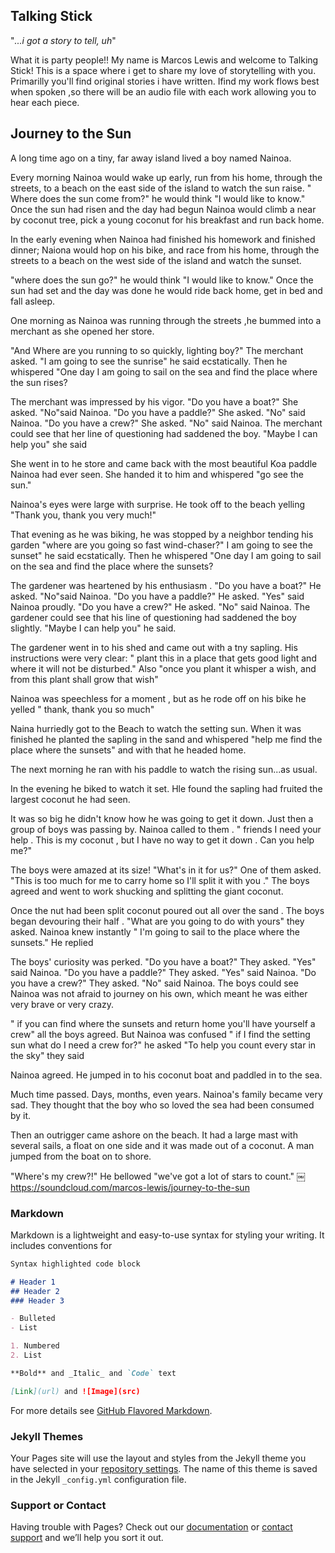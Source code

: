 ## Talking Stick

"_...i got a story to tell, uh_"

What it is party people!! My name is Marcos Lewis and welcome to Talking Stick! This is a space where i get to share my love of storytelling with you. Primarilly you'll find original stories i have written. Ifind my work flows best when spoken ,so there will be an audio file with each work allowing you to hear each piece.  



## Journey to the Sun

A long time ago on a tiny, far away island lived a boy named Nainoa. 

Every morning Nainoa would wake up early, run from his home, through the streets, to a beach on the east side of the island to watch the sun raise. " Where does the sun come from?" he would think "I would like to know." Once the sun had risen and the day had begun Nainoa would climb a near by coconut tree,  pick a young coconut for his breakfast and run back home.

In the early evening when Nainoa had finished his homework and finished dinner; Naiona would hop on his bike, and race from his home, through the streets to a beach on the west side of the island and watch the sunset. 

 "where does the sun go?" he would think "I would like to know."
Once the sun had set and the day was done he would ride back home, get in bed and fall asleep.

One morning as Nainoa was running through the streets ,he bummed into a merchant as she opened her store.

"And Where are you running to so quickly, lighting boy?" The merchant asked. "I am going to see the sunrise" he said ecstatically. Then he whispered "One day I am going to sail on the sea and find the place where the sun 
rises? 

The merchant was impressed by his vigor. "Do you have a boat?" She asked. "No"said Nainoa. "Do you have a paddle?" She asked. "No" said Nainoa. "Do you have a crew?" She asked. "No" said Nainoa. The merchant could see that her line of questioning had saddened the boy. "Maybe I can help you" she said

She went in to he store and came back with the most beautiful Koa paddle Nainoa had ever seen. She handed it to him and whispered "go see the sun." 

Nainoa's eyes were large with surprise. He took off to the beach yelling "Thank you, thank you very much!"

That evening as he was biking, he was stopped by a neighbor tending his garden "where are you going so fast wind-chaser?" 
I am going to see the sunset" he said ecstatically. Then he whispered "One day I am going to sail on the sea and find the place where the sunsets? 

The gardener was heartened by his enthusiasm . "Do you have a boat?" He asked. "No"said Nainoa. "Do you have a paddle?" He asked. "Yes" said Nainoa proudly. "Do you have a crew?" He asked. "No" said Nainoa. The gardener could see that his line of questioning had saddened the boy slightly. "Maybe I can help you" he said.

The gardener went in to his shed and came out with a tny sapling. His instructions were very clear: " plant this in a place that gets good light and where it will not be disturbed." Also "once you plant it whisper a wish, and from this plant shall grow that wish" 

Nainoa was speechless for a moment , but as he rode off on his bike he  yelled " thank, thank you so much"

Naina hurriedly got to the Beach to watch the setting sun. When it was finished he planted the sapling in the sand and whispered "help me find the place where the sunsets" and with that he headed home.

The next morning he ran with his paddle to watch the rising sun...as usual. 

In the evening he biked to watch it set.  Hle found the sapling had fruited the largest coconut he had seen. 

It was so big he didn't know how he was going to get it down. Just then a group of boys was passing by. Nainoa called to them . " friends I need your help . This is my coconut , but I have no way to get it down . Can you help me?" 

The boys were amazed at its size! "What's in it for us?" One of them asked. "This is too much for me to carry home so I'll split it with you ." The boys agreed and went to work shucking and splitting the giant coconut.

Once the nut had been split coconut poured out all over the sand . The boys began devouring their half . "What are you going to do with yours" they asked. Nainoa knew instantly " I'm going to sail to the place where the sunsets." He replied 

The boys' curiosity was perked. "Do you have a boat?" They asked. "Yes" said Nainoa. "Do you have a paddle?" They asked. "Yes" said Nainoa. "Do you have a crew?" They asked. "No" said Nainoa. The boys could see Nainoa was not afraid to journey on his own, which meant he was either very brave or very crazy. 

" if you can find where the sunsets and return home you'll  have yourself a crew" all the boys agreed. But Nainoa was confused " if I find the setting sun what do I need a crew for?" he asked "To help you count every star in the sky" they said

Nainoa agreed. He jumped in to his coconut boat and paddled in to the sea. 

Much time passed. Days, months, even years. Nainoa's family became very sad. They thought that the boy who so loved the sea had been consumed by it. 

Then an outrigger came ashore on the beach. It had a large mast with several sails, a float on one side and it was made out of a coconut. A man jumped from the boat on to shore.

"Where's my crew?!" He bellowed "we've got a lot of stars to count."
￼
https://soundcloud.com/marcos-lewis/journey-to-the-sun


### Markdown

Markdown is a lightweight and easy-to-use syntax for styling your writing. It includes conventions for

```markdown
Syntax highlighted code block

# Header 1
## Header 2
### Header 3

- Bulleted
- List

1. Numbered
2. List

**Bold** and _Italic_ and `Code` text

[Link](url) and ![Image](src)
```

For more details see [GitHub Flavored Markdown](https://guides.github.com/features/mastering-markdown/).

### Jekyll Themes

Your Pages site will use the layout and styles from the Jekyll theme you have selected in your [repository settings](https://github.com/Mymanblackness/Talking-Stick/settings). The name of this theme is saved in the Jekyll `_config.yml` configuration file.

### Support or Contact

Having trouble with Pages? Check out our [documentation](https://help.github.com/categories/github-pages-basics/) or [contact support](https://github.com/contact) and we’ll help you sort it out.
